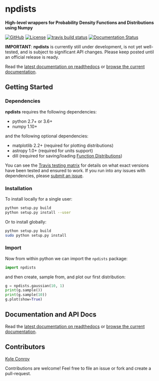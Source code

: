 # npdists

**High-level wrappers for Probability Density Functions and Distributions using Numpy**

[![GitHub](https://img.shields.io/badge/github-kecnry%2Fnpdists-blue.svg)](https://github.com/kecnry/npdists)
[![License](https://img.shields.io/badge/license-GPL3-blue.svg)](https://github.com/kecnry/npdists/blob/master/LICENSE)
[![travis build status](https://travis-ci.org/kecnry/npdists.svg?branch=master)](https://travis-ci.org/kecnry/npdists)
[![Documentation Status](https://readthedocs.org/projects/npdists/badge/?version=latest)](https://npdists.readthedocs.io/en/latest/?badge=latest)

**IMPORTANT**: **npdists** is currently still under development, is not yet well-tested, and is subject to significant API changes.  Please keep posted until an official release is ready.

Read the [latest documentation on readthedocs](https://npdists.readthedocs.io) or [browse the current documentation](./docs/index.md).

## Getting Started

### Dependencies

**npdists** requires the following dependencies:

  - python 2.7+ or 3.6+
  - numpy 1.10+


and the following optional dependencies:

  - matplotlib 2.2+ (required for plotting distributions)
  - astropy 1.0+ (required for units support)
  - dill (required for saving/loading [Function Distributions](./api/Function.md))


You can see the [Travis testing matrix](https://travis-ci.org/kecnry/npdists) for
details on what exact versions have been tested and ensured to work.  If you run
into any issues with dependencies, please [submit an issue](https://github.com/kecnry/npdists/issues/new).

### Installation

To install locally for a single user:

```sh
python setup.py build
python setup.py install --user
```

Or to install globally:

```sh
python setup.py build
sudo python setup.py install
```

### Import

Now from within python we can import the `npdists` package:

```py
import npdists
```

and then create, sample from, and plot our first distribution:

```py
g = npdists.gaussian(10, 1)
print(g.sample())
print(g.sample(10))
g.plot(show=True)
```

## Documentation and API Docs

Read the [latest documentation on readthedocs](https://npdists.readthedocs.io) or [browse the current documentation](./docs/index.md).

## Contributors

[Kyle Conroy](https://github.com/kecnry)

Contributions are welcome!  Feel free to file an issue or fork and create a pull-request.
